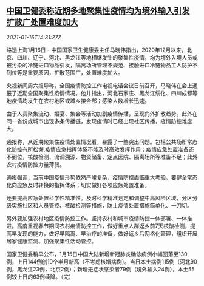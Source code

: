 <!--1610810595000-->
[中国卫健委称近期多地聚集性疫情均为境外输入引发 扩散广处置难度加大](https://cn.reuters.com/article/china-cdc-covid-overseas-0116-idCNKBS29L0IW)
------

<div><i>2021-01-16T14:31:27Z</i></div><p>路透上海1月16日 - 中国国家卫生健康委主任马晓伟指出，2020年12月以来，北京、四川、辽宁、河北、黑龙江等地相继发生的聚集性疫情，均为境外入境人员或被污染的冷链进口物品引发，隔离场所管理不规范、接触进口冷链物品工人防护不到位等是重要原因，扩散范围广，处置难度加大。</p><p>央视新闻周六报导称，全国疫情防控工作电视电话会议日前召开，马晓伟在会上通报了近期全国聚集性疫情情况。他并指出，河北石家庄、黑龙江绥化、四川成都等地疫情均发生在农村地区或城乡接合部；感染人数增长迅速。</p><p>由于人员聚集流动、婚宴、集会等活动加剧疫情传播，呈现向外扩散趋势。此外在同一省份或城市出现多条传播链，发现疫情时已经出现社区传播，疫情防控难度大。</p><p>通报称，从近期聚集性疫情处置情况看，暴露了一些突出问题。包括公共场所常态化防控有所松懈;疫情应急指挥体系不能及时高效发挥作用；疫情应急处置准备还不到位，核酸检测、流调溯源、物资储备、定点医院、隔离场所等准备不足；此外农村疫情防控力量薄弱。</p><p>通报强调，当前中国疫情形势依然严峻复杂，疫情防控面临重大考验。要健全常态化向应急及时转换的指挥体系；切实做好各项应急处置准备。</p><p>还要提高应急处置科学性精准性。及时科学精准划定和调整中高风险区域，分区分级实施社区和人员管控、核酸检测等措施，防止疫情处置措施简单化、一刀切。</p><p>另外要加强农村地区疫情防控工作。坚持农村和城市疫情防控一体部署、一体推进。高度重视春节期间农村疫情防控工作，做好重点人群返乡前7天核酸检测，提高早发现的能力，做好早隔离、早治疗的准备，做好返乡后网格化管理，组织开展居家健康监测。加强聚集性活动管控。</p><p>国家卫健委稍早公布，1月15日中国大陆新增新冠肺炎确诊病例小幅回落至130例，上日144例创10个半月新高（不考虑核增病例）。当日本土病例115例（河北90例，黑龙江23例，北京2例）；新增无症状感染者79例（境外输入24例），本土55例较上日的63例续降。（完）</p>
